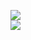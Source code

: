[![](https://img.shields.io/badge/Made%20With-Github%20Spray-lightgrey.svg?style=for-the-badge&logo=github)](https://github.com/Annihil/github-spray#9144)  
[![](https://i.imgur.com/2DrTn0Z.gif)](https://github.com/Annihil/github-spray)
